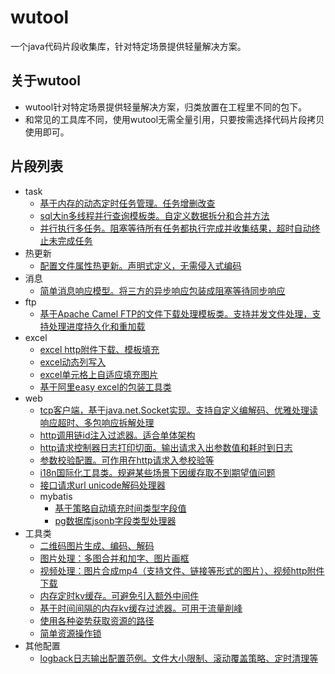 # wutool

一个java代码片段收集库，针对特定场景提供轻量解决方案。

## 关于wutool

+ wutool针对特定场景提供轻量解决方案，归类放置在工程里不同的包下。
+ 和常见的工具库不同，使用wutool无需全量引用，只要按需选择代码片段拷贝使用即可。

## 片段列表

- task
    - [基于内存的动态定时任务管理。任务增删改查](https://github.com/handsomestWei/wutool/tree/main/src/main/java/com/wjy/wutool/task/dynamic/DynamicTaskManager.java)
    - [sql大in多线程并行查询模板类。自定义数据拆分和合并方法](https://github.com/handsomestWei/wutool/tree/main/src/main/java/com/wjy/wutool/task/PartitionSelectJob.java)
    - [并行执行多任务。阻塞等待所有任务都执行完成并收集结果，超时自动终止未完成任务](https://github.com/handsomestWei/wutool/tree/main/src/main/java/com/wjy/wutool/task/ParallelCallableUtil.java)
- 热更新
    - [配置文件属性热更新。声明式定义，无需侵入式编码](https://github.com/handsomestWei/wutool/tree/main/src/main/java/com/wjy/wutool/hotreload/MiniHotReloadPropComponent.java)
- 消息
    - [简单消息响应模型。将三方的异步响应包装成阻塞等待同步响应](https://github.com/handsomestWei/wutool/tree/main/src/main/java/com/wjy/wutool/msg/reactor/service/AbsMsgReactorService.java)
- ftp
    - [基于Apache Camel FTP的文件下载处理模板类。支持并发文件处理，支持处理进度持久化和重加载](https://github.com/handsomestWei/wutool/tree/main/src/main/java/com/wjy/wutool/ftp/process/AbsBizFileProcess.java)
- excel
    - [excel http附件下载、模板填充](https://github.com/handsomestWei/wutool/tree/main/src/main/java/com/wjy/wutool/excel/util/RspAttachmentHelper/.java)
    - [excel动态列写入](https://github.com/handsomestWei/wutool/tree/main/src/main/java/com/wjy/wutool/excel/util/DynamicHeadHelper/.java)
    - [excel单元格上自适应填充图片](https://github.com/handsomestWei/wutool/tree/main/src/main/java/com/wjy/wutool/excel/ImageAutoFillMergeCelHandler.java)
    - [基于阿里easy excel的包装工具类](https://github.com/handsomestWei/wutool/tree/main/src/main/java/com/wjy/wutool/excel/util/EasyExcelUtil.java)
- web
    - [tcp客户端，基于java.net.Socket实现。支持自定义编解码、优雅处理读响应超时、多包响应拆解处理](https://github.com/handsomestWei/wutool/tree/main/src/main/java/com/wjy/wutool/web/TcpClient.java)
    - [http调用链id注入过滤器。适合单体架构](https://github.com/handsomestWei/wutool/tree/main/src/main/java/com/wjy/wutool/web/filter/HttpTraceIdFilter.java)
    - [http请求控制器日志打印切面。输出请求入出参数值和耗时到日志](https://github.com/handsomestWei/wutool/tree/main/src/main/java/com/wjy/wutool/web/WebLogAspect.java)
    - [参数校验配置。可作用在http请求入参校验等](https://github.com/handsomestWei/wutool/tree/main/src/main/java/com/wjy/wutool/web/ValidatorConfig.java)
    - [i18n国际化工具类。规避某些场景下因缓存取不到期望值问题](https://github.com/handsomestWei/wutool/tree/main/src/main/java/com/wjy/wutool/web/I18nUtil.java)
    - [接口请求url unicode解码处理器](https://github.com/handsomestWei/wutool/tree/main/src/main/java/com/wjy/wutool/web/UrlPathUnicodeDecodeResolver.java)
    - mybatis
        - [基于策略自动填充时间类型字段值](https://github.com/handsomestWei/wutool/tree/main/src/main/java/com/wjy/wutool/web/mybatis/TimeMetaObjectHandler)
        - [pg数据库jsonb字段类型处理器](https://github.com/handsomestWei/wutool/tree/main/src/main/java/com/wjy/wutool/web/mybatis/PgJsonbTypeHandler)
- 工具类
    - [二维码图片生成、编码、解码](https://github.com/handsomestWei/wutool/tree/main/src/main/java/com/wjy/wutool/util/QrCodeUtil.java)
    - [图片处理：多图合并和加字、图片画框](https://github.com/handsomestWei/wutool/tree/main/src/main/java/com/wjy/wutool/util/PicUtil.java)
    - [视频处理：图片合成mp4（支持文件、链接等形式的图片）、视频http附件下载](https://github.com/handsomestWei/wutool/tree/main/src/main/java/com/wjy/wutool/util/MediaUtil.java)
    - [内存定时kv缓存。可避免引入额外中间件](https://github.com/handsomestWei/wutool/tree/main/src/main/java/com/wjy/wutool/util/MemoryTimedKvCacheUtil.java)
    - [基于时间间隔的内存kv缓存过滤器。可用于流量削峰](https://github.com/handsomestWei/wutool/tree/main/src/main/java/com/wjy/wutool/util/MemoryKvCacheDurationFilter.java)
    - [使用各种姿势获取资源的路径](https://github.com/handsomestWei/wutool/tree/main/src/main/java/com/wjy/wutool/util/ResourcePathUtil.java)
    - [简单资源操作锁](https://github.com/handsomestWei/wutool/tree/main/src/main/java/com/wjy/wutool/util/SimpleResourceLock.java)
- 其他配置
    - [logback日志输出配置范例。文件大小限制、滚动覆盖策略、定时清理等](https://github.com/handsomestWei/wutool/tree/main/src/main/resources/logback.xml)